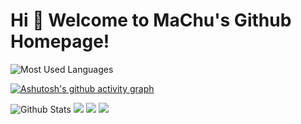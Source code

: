 
# Hi 🎉 Welcome to MaChu's Github Homepage!


![Most Used Languages](https://github-readme-stats.vercel.app/api/top-langs/?username=heshibin&theme=dark&layout=compact)

[![Ashutosh's github activity graph](https://github-readme-activity-graph.cyclic.app/graph?username=heshibin&theme=dracula)](https://github.com/ashutosh00710/github-readme-activity-graph)

![Github Stats](https://github-readme-stats.vercel.app/api?username=heshibin&show_icons=true&theme=dark&count_private=true)
![](https://stats.justsong.cn/api/csdn?id=heshibin&theme=dark)
![](https://stats.justsong.cn/api/bilibili/?id=1513364019&theme=dark)
![](https://activity-graph.herokuapp.com/graph?username=heshibin&theme=github)

